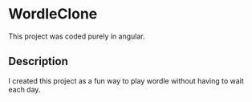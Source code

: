 # WordleClone

This project was coded purely in angular.

## Description

I created this project as a fun way to play wordle without having to wait each day.
